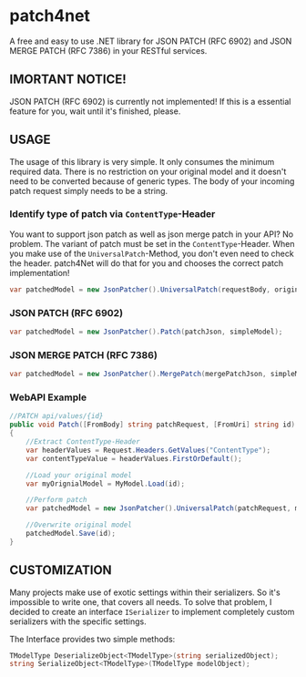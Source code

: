 # patch4net
A free and easy to use .NET library for JSON PATCH (RFC 6902) and JSON MERGE PATCH (RFC 7386) in your RESTful services.

## IMORTANT NOTICE!
JSON PATCH (RFC 6902) is currently not implemented! If this is a essential feature for you, wait until it's finished, please.

## USAGE
The usage of this library is very simple. It only consumes the minimum required data. There is no restriction on your original model and it doesn't need to be converted because of generic types. The body of your incoming patch request simply needs to be a string.

### Identify type of patch via `ContentType`-Header
You want to support json patch as well as json merge patch in your API? No problem. The variant of patch must be set in the `ContentType`-Header. When you make use of the `UniversalPatch`-Method, you don't even need to check the header. patch4Net will do that for you and chooses the correct patch implementation!

```csharp
var patchedModel = new JsonPatcher().UniversalPatch(requestBody, originalModel, incomingContentTypeHeaderValue);
```

### JSON PATCH (RFC 6902)
```csharp
var patchedModel = new JsonPatcher().Patch(patchJson, simpleModel);
```

### JSON MERGE PATCH (RFC 7386)
```csharp
var patchedModel = new JsonPatcher().MergePatch(mergePatchJson, simpleModel);
```

### WebAPI Example
```csharp
//PATCH api/values/{id}
public void Patch([FromBody] string patchRequest, [FromUri] string id)
{
    //Extract ContentType-Header
    var headerValues = Request.Headers.GetValues("ContentType");
    var contentTypeValue = headerValues.FirstOrDefault();

    //Load your original model
    var myOrignialModel = MyModel.Load(id);

    //Perform patch
    var patchedModel = new JsonPatcher().UniversalPatch(patchRequest, myOrignialModel, contentTypeValue);

    //Overwrite original model
    patchedModel.Save(id);
}
```

## CUSTOMIZATION
Many projects make use of exotic settings within their serializers. So it's impossible to write one, that covers all needs. To solve that problem, I decided to create an interface `ISerializer` to implement completely custom serializers with the specific settings.

The Interface provides two simple methods:
```csharp
TModelType DeserializeObject<TModelType>(string serializedObject);
string SerializeObject<TModelType>(TModelType modelObject);
```
